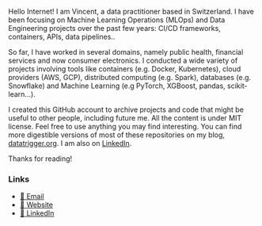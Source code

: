 Hello Internet! I am Vincent, a data practitioner based in Switzerland. I have been focusing on Machine Learning Operations (MLOps) and Data Engineering projects over the past few years: CI/CD frameworks, containers, APIs, data pipelines..

So far, I have worked in several domains, namely public health, financial services and now consumer electronics. I conducted a wide variety of projects involving tools like containers (e.g. Docker, Kubernetes), cloud providers (AWS, GCP), distributed computing (e.g. Spark), databases (e.g. Snowflake) and Machine Learning (e.g PyTorch, XGBoost, pandas, scikit-learn...).

I created this GitHub account to archive projects and code that might be useful to other people, including future me. All the content is under MIT license. Feel free to use anything you may find interesting. You can find more digestible versions of most of these repositories on my blog, [datatrigger.org](https://www.datatrigger.org/). I am also on [LinkedIn](https://www.linkedin.com/in/datatrigger/).

Thanks for reading!

### Links

* [📧 Email](mailto:vlg.engineering@gmail.com)
* [🔗 Website](https://www.datatrigger.org)
* [🔗 LinkedIn](https://www.linkedin.com/in/datatrigger/)
